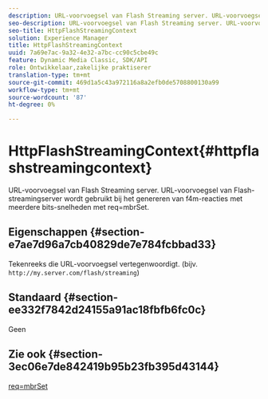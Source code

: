 ```yaml
---
description: URL-voorvoegsel van Flash Streaming server. URL-voorvoegsel van Flash-streamingserver wordt gebruikt bij het genereren van f4m-reacties met meerdere bits-snelheden met req=mbrSet.
seo-description: URL-voorvoegsel van Flash Streaming server. URL-voorvoegsel van Flash-streamingserver wordt gebruikt bij het genereren van f4m-reacties met meerdere bits-snelheden met req=mbrSet.
seo-title: HttpFlashStreamingContext
solution: Experience Manager
title: HttpFlashStreamingContext
uuid: 7a69e7ac-9a32-4e32-a7bc-cc90c5cbe49c
feature: Dynamic Media Classic, SDK/API
role: Ontwikkelaar,zakelijke praktiserer
translation-type: tm+mt
source-git-commit: 469d1a5c43a972116a8a2efb0de5708800130a99
workflow-type: tm+mt
source-wordcount: '87'
ht-degree: 0%

---
```



# HttpFlashStreamingContext{#httpflashstreamingcontext}

URL-voorvoegsel van Flash Streaming server. URL-voorvoegsel van Flash-streamingserver wordt gebruikt bij het genereren van f4m-reacties met meerdere bits-snelheden met req=mbrSet.

## Eigenschappen {#section-e7ae7d96a7cb40829de7e784fcbbad33}

Tekenreeks die URL-voorvoegsel vertegenwoordigt. (bijv. `http://my.server.com/flash/streaming`)

## Standaard {#section-ee332f7842d24155a91ac18fbfb6fc0c}

Geen

## Zie ook {#section-3ec06e7de842419b95b23fb395d43144}

[req=mbrSet](../../../../../is-api/http-ref/image-serving-api-ref/c-http-protocol-reference/c-command-reference/r-req/r-mbrset.md#reference-603d75babde74508a878c27bd4cced73)
